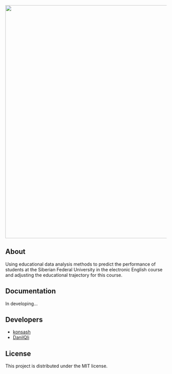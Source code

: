 <p align="center">
      <img src="https://new-science.ru/wp-content/uploads/2021/07/2356.jpg" width="726">
</p>

## About

Using educational data analysis methods to predict the performance of students at the Siberian Federal University in the electronic English course and adjusting the educational trajectory for this course.

## Documentation

In developing...

## Developers

- [konsash](https://github.com/konsash)
- [DanilQli](https://github.com/DanilQli)

## License
This project is distributed under the MIT license.
